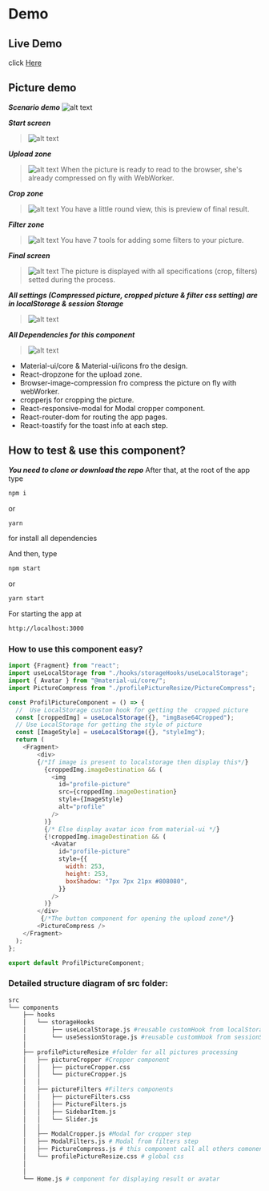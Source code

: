 
# Demo

## Live Demo

click [Here](https://reusable-upload-image-profil-component.netlify.app/)

## Picture demo
***Scenario demo***
![alt text](/demo/demo-scenario.png)

***Start screen***
>![alt text](/demo/pict-init.png)

***Upload zone***
>![alt text](/demo/pict-upload.png)
When the picture is ready to read to the browser, she's already compressed on fly with WebWorker.

***Crop zone***
>![alt text](/demo/pict3.png)
You have a little round view, this is preview of final result.

***Filter zone***
>![alt text](/demo/pict4.png)
You have 7 tools for adding some filters to your picture.

***Final screen***
>![alt text](/demo/pict5.png)
The picture is displayed with all specifications (crop, filters) setted during the process.


***All settings (Compressed picture, cropped picture & filter css setting) are in localStorage & session Storage***
>![alt text](/demo/pict2.png)


***All Dependencies for this component***
>![alt text](/demo/dependencies.png)

- Material-ui/core & Material-ui/icons fro the design.
- React-dropzone for the upload zone.
- Browser-image-compression fro compress the picture on fly with webWorker.
- cropperjs for cropping the picture.
- React-responsive-modal for Modal cropper component.
- React-router-dom for routing the app pages.
- React-toastify for the toast info at each step.

## How to test & use this component?

***You need to clone or download the repo***
After that, at the root of the app type
```bash
npm i
```
or
``` bash
yarn
```
for install all dependencies

And then, type
``` bash
npm start
```
or
``` bash
yarn start
```
For starting the app at
``` bash
http://localhost:3000
```
### How to use this component easy?
```javascript
import {Fragment} from "react";
import useLocalStorage from "./hooks/storageHooks/useLocalStorage";
import { Avatar } from "@material-ui/core/";
import PictureCompress from "./profilePictureResize/PictureCompress";

const ProfilPictureComponent = () => {
  //  Use LocalStorage custom hook for getting the  cropped picture
  const [croppedImg] = useLocalStorage({}, "imgBase64Cropped");
  // Use LocalStorage for getting the style of picture
  const [ImageStyle] = useLocalStorage({}, "styleImg");
  return (
    <Fragment>
        <div>
        {/*If image is present to localstorage then display this*/}
          {croppedImg.imageDestination && (
            <img
              id="profile-picture"
              src={croppedImg.imageDestination}
              style={ImageStyle}
              alt="profile"
            />
          )}
          {/* Else display avatar icon from material-ui */}
          {!croppedImg.imageDestination && (
            <Avatar
              id="profile-picture"
              style={{
                width: 253,
                height: 253,
                boxShadow: "7px 7px 21px #808080",
              }}
            />
          )}
        </div>
         {/*The button component for opening the upload zone*/}
        <PictureCompress />
    </Fragment>
  );
};

export default ProfilPictureComponent;

```

### Detailed structure diagram of src folder:

```bash
src
└── components
    ├── hooks
    │   └── storageHooks
    │       ├── useLocalStorage.js #reusable customHook from localStorage
    │       └── useSessionStorage.js #reusable customHook from sessionStorage
    │
    ├── profilePictureResize #folder for all pictures processing
    │   ├── pictureCropper #Cropper component
    │   │   ├── pictureCropper.css
    │   │   └── pictureCropper.js
    │   │
    │   ├── pictureFilters #Filters components
    │   │   ├── pictureFilters.css
    │   │   ├── PictureFilters.js
    │   │   ├── SidebarItem.js
    │   │   └── Slider.js
    │   │
    │   ├── ModalCropper.js #Modal for cropper step
    │   ├── ModalFilters.js # Modal from filters step
    │   ├── PictureCompress.js # this component call all others comonent during process.
    │   └── profilePictureResize.css # global css
    │
    │
    └── Home.js # component for displaying result or avatar
```
<!-- ### PWA RUM & Classic RUM version's

 ![alt text](/img/rum-version.png "RUM versions")


## Online Demo sites

### Free version
**You can try Classic React Ultimate Messenger ** **[here](https://react-ultimate-messenger.netlify.app/) **,

(The demo is not fully functional without the server started locally*)

### On donation version
**You can try also PWA React Ultimate Messenger** **[here](https://pwa-react-ultimate-messenger.netlify.app/) **.

(The demo is not fully functional without locally started servers*)

> *you can only send/receive messages if you have the server locally on your machine -
> I explain how to test the online version with your local version further in the documentation...


## Getting Started

Get started by **creating a new React App**.

### You have two options:

#### The first option is the auto-installation script, simple & fast.

>**You can use my bash script, this is a more fast & easy way to doing that!**
>
><a id="raw-url" href="https://github.com/rodolphe37/cra-react-ultimate-messenger/blob/main/react_ultimate_messenger_install_v1.2.1.zip">Download autoInstall script here</a>


***Here is a short video demonstration of how to use the script.***
>[![embed url](/img/demo-script.png)](https://youtu.be/glJNtVUDDcw)


#### The second option is to generate a new React App through the create-react-app tool manually.

**Generate a classic React template with integrated chat from npx command:**

create a folder, go to it and open your terminal from this folder of course,

For the moment there is **one line of code to do** before the creation of the React App...
```shell
git clone https://github.com/rodolphe37/cra-react-ultimate-messenger.git
```
After that, you can do the npx command which allows to install a classic React, but with the template option.

```shell
npx create-react-app my-app --template file:../path/to/your/template/folder/you/just/cloned/cra-react-ultimate-messenger
```

## Start your site

***Run the development server:***

go to your folder app
```shell
cd my-app
```

***If you have nvm installed:***

> the chat application requires at least version 12 of Node.js, the nvmrc file is initialized with version 14.15.1. If you have version 12 or higher everything will work fine!
> Otherwise you can change your Node version by simply doing:
> ```shell
> nvm use
> ```

At this stage, you have two lines of code to do:

 * *I made several scripts in the package.json so that everything is automatic!*

The first line is for initializing all servers
```shell
npm run initAll
```
> - This script will first install the necessary node_modules in the messages-images server, then create an images folder (in which the images sent in the chat will be sent), then rename the .env.example file to .env.
> - Then he will install the node_modules in the video chat server and rename the .env.example file to .env (for pwa version).
> - And finally, he will rename the .env.local.example file to .env.local in the React frontend folder.


And the second line is to start all the services.
```shell
npm run dev
```

  With this single line of code you will start
 > - the server that manages the chat (messages and images) on port 4000,
 > - the video chat (which can be optional, that's why it's separate) on port 4001 (for pwa version),
 > - as well as the classic React frontend on the classic port 3000.


Your site starts at `http://localhost:3000`.

### How to test your local version with the online version!

> * At this level of the tutorial, you have your backend server(s) and your site started and open at the classic address.
> You just have to open in another browser window the demo that corresponds to the version you just installed (link available at the top of the page).
> Then you just have to connect to the same room in both windows and start testing your version.

  ***The left window is the online (prod) version - The right window is your local (dev) version.***
 ![alt text](/img/test-classic.png "Remote test")

* **Enjoy!**


## To work with this version

 Open your App folder with your **usual editor** and **start making your React App as usual**! -->
<!--

- [x] Write the press release
- [ ] Update the website
- [ ] Contact the media

Here's a simple footnote,[^1] and here's a longer one.[^bignote]

[^1]: This is the first footnote.

[^bignote]: Here's one with multiple paragraphs and code.

    Indent paragraphs to include them in the footnote.

    `{ my code }`

    Add as many paragraphs as you like. -->
